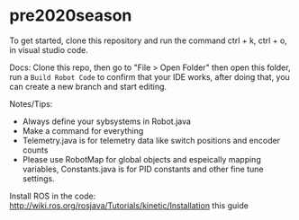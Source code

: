 # pre2020season

To get started, clone this repository and run the command ctrl + k, ctrl + o, in visual studio code.

Docs:
    Clone this repo, then go to "File > Open Folder" then open this folder, run a `Build Robot Code` to confirm that your IDE works, after doing that, you can create a new branch and start editing.

Notes/Tips:
* Always define your sybsystems in Robot.java
* Make a command for everything
* Telemetry.java is for telemetry data like switch positions and encoder counts
* Please use RobotMap for global objects and espeically mapping variables, Constants.java is for PID constants and other fine tune settings.

Install ROS in the code: http://wiki.ros.org/rosjava/Tutorials/kinetic/Installation this guide